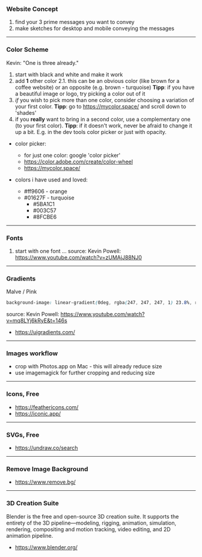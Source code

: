 ### Website Concept
1. find your 3 prime messages you want to convey
2. make sketches for desktop and mobile conveying the messages  
___ 


### Color Scheme
Kevin: "One is three already."

1. start with black and white and make it work
2. add **1** other color
2.1. this can be an obvious color (like brown for a coffee website) or an opposite (e.g. brown - turquoise)
**Tipp**: if you have a beautiful image or logo, try picking a color out of it
3. *if* you wish to pick more than one color, consider choosing a variation of your first color.
**Tipp**: go to https://mycolor.space/ and scroll down to 'shades'
4. if you **really** want to bring in a second color, use a complementary one (to your first color).
**Tipp**: if it doesn't work, never be afraid to change it up a bit. E.g. in the dev tools color picker or just with opacity.

- color picker: 
  - for just one color: google 'color picker'
  - https://color.adobe.com/create/color-wheel
  - https://mycolor.space/

- colors i have used and loved:
  - #ff9606 - orange
  - #01627F - turquoise
    - #5BA1C1
    - #003C57
    - #8FCBE6
___ 


### Fonts
1. start with one font
...
source: Kevin Powell: https://www.youtube.com/watch?v=zUMAjJ88NJ0
___


### Gradients
Malve / Pink
```css
background-image: linear-gradient(0deg, rgba(247, 247, 247, 1) 23.8%, rgba(252, 221, 221, 1) 92% );
```
source: Kevin Powell: https://www.youtube.com/watch?v=mq8LYj6kRyE&t=146s
- https://uigradients.com/
___
### Images workflow
- crop with Photos.app on Mac - this will already reduce size
- use imagemagick for further cropping and reducing size
___


### Icons, Free
- https://feathericons.com/
- https://iconic.app/
___


### SVGs, Free
- https://undraw.co/search
___


### Remove Image Background
- https://www.remove.bg/
___


### 3D Creation Suite
Blender is the free and open-source 3D creation suite. It supports the entirety of the 3D pipeline—modeling, rigging, animation, simulation, rendering, compositing and motion tracking, video editing, and 2D animation pipeline.
- https://www.blender.org/
